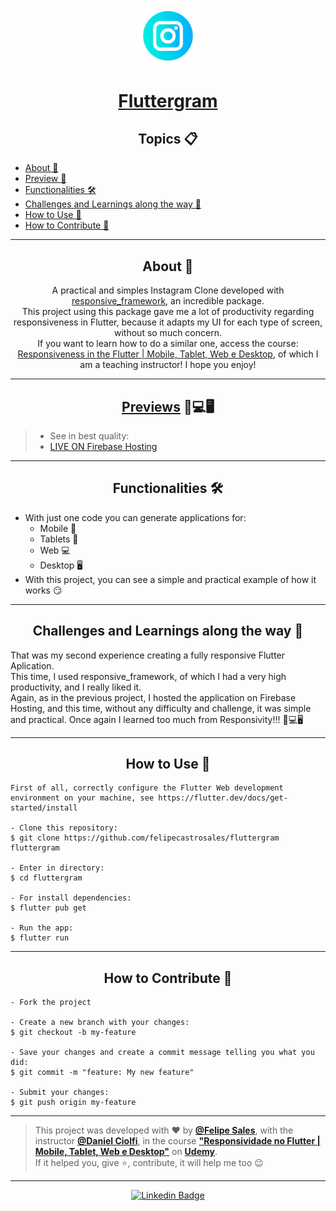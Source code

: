<p align="center">
      <img src="assets/fluttergram.png" width="100px" alt="Fluttergram"/>
</p>

<h1 align="center"><a href="https://fluttergramclone.web.app/#/" target="_blank">Fluttergram</a></h1>

<h2 align="center">Topics 📋</h2>

   <p>
   
   - [About 📖](#about-)
   - [Preview 📱](#preview-)
   - [Functionalities 🛠️](#functionalities-%EF%B8%8F)
   - [Challenges and Learnings along the way 🤯](#challenges-and-learnings-along-the-way-)
   - [How to Use 🤔](#how-to-use-)
   - [How to Contribute 💪](#how-to-contribute-)

   </p>

---

<h2 align="center">About 📖</h2>

<p align="center">
   A practical and simples Instagram Clone developed with <a href="https://pub.dev/packages/responsive_framework" target="_blank">responsive_framework</a>, an incredible package.<br>
   This project using this package gave me a lot of productivity regarding responsiveness in Flutter, because it adapts my UI for each type of screen, without so much concern.<br>
   If you want to learn how to do a similar one, access the course: <a href="https://www.udemy.com/course/responsividade-flutter/?referralCode=A3737FD68BCAFEFCE3C8" target="_blank">Responsiveness in the Flutter | Mobile, Tablet, Web e Desktop</a>, of which I am a teaching instructor! I hope you enjoy!
</p>


---

<h2 align="center"><a href="https://fluttergramclone.web.app/#/" target="_blank">Previews</a> 📱💻🖥</h2>

   > * See in best quality:
   > * <a href="https://fluttergramclone.web.app/" target="_blank">LIVE ON Firebase Hosting</a>

---

<h2 align="center">Functionalities 🛠️</h2>

- With just one code you can generate applications for:
  -  Mobile 📱
  -  Tablets 📱 
  -  Web 💻
  -  Desktop 🖥️
- With this project, you can see a simple and practical example of how it works 😏

---

<h2 align="center">Challenges and Learnings along the way 🤯</h2>

<p>
   That was my second experience creating a fully responsive Flutter Aplication.<br>
   This time, I used responsive_framework, of which I had a very high productivity, and I really liked it.<br>
   Again, as in the previous project, I hosted the application on Firebase Hosting, and this time, without any difficulty and challenge, it was simple and practical.
   Once again I learned too much from Responsivity!!! 📱💻🖥
</p>

---

<h2 align="center">How to Use 🤔</h2>

   ```
   First of all, correctly configure the Flutter Web development environment on your machine, see https://flutter.dev/docs/get-started/install
   
   - Clone this repository:
   $ git clone https://github.com/felipecastrosales/fluttergram fluttergram

   - Enter in directory:
   $ cd fluttergram

   - For install dependencies:
   $ flutter pub get

   - Run the app: 
   $ flutter run
   ```

---

<h2 align="center">How to Contribute 💪</h2>

   ```
   - Fork the project 

   - Create a new branch with your changes:
   $ git checkout -b my-feature

   - Save your changes and create a commit message telling you what you did:
   $ git commit -m "feature: My new feature"

   - Submit your changes:
   $ git push origin my-feature
   ```

---

   >This project was developed with ❤️ by **[@Felipe Sales](https://www.linkedin.com/in/felipecastrosales/)**, with the instructor **[@Daniel Ciolfi](https://linkedin.com/in/danielciolfi)**, in the course  **["Responsividade no Flutter | Mobile, Tablet, Web e Desktop"](https://www.udemy.com/course/responsividade-flutter/?referralCode=A3737FD68BCAFEFCE3C8)** on **[Udemy](https://www.udemy.com/)**.<br>
   If it helped you, give ⭐, contribute, it will help me too 😉

---

   <div align="center">

   [![Linkedin Badge](https://img.shields.io/badge/-Felipe%20Sales-292929?style=flat-square&logo=Linkedin&logoColor=white&link=https://www.linkedin.com/in/felipecastrosales/)](https://www.linkedin.com/in/felipecastrosales/)

   </div>